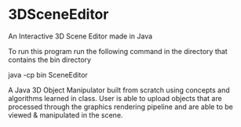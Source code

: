 # 3DSceneEditor
An Interactive 3D Scene Editor made in Java

To run this program run the following command in the directory that contains the bin directory

java -cp bin SceneEditor


A Java 3D Object Manipulator built from scratch using concepts and algorithms learned in class. User is able to upload objects that are processed through the graphics rendering pipeline and are able to be viewed & manipulated in the scene.
